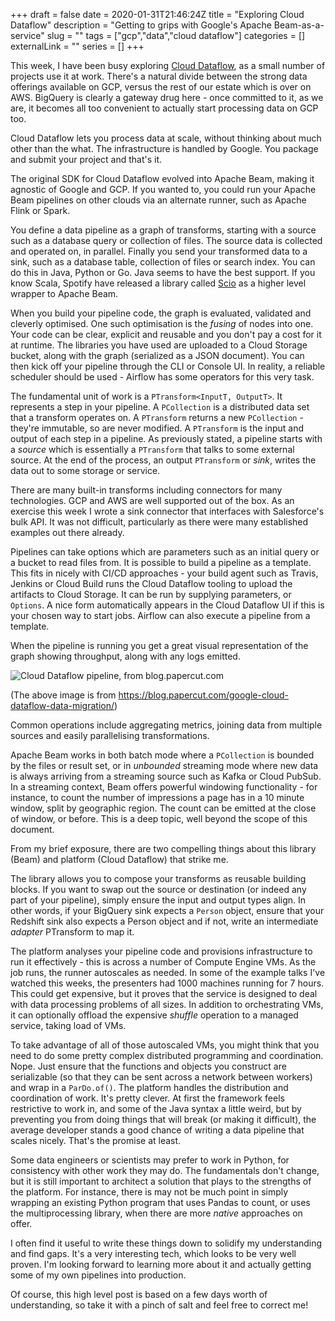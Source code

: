 +++ 
draft = false
date = 2020-01-31T21:46:24Z
title = "Exploring Cloud Dataflow"
description = "Getting to grips with Google's Apache Beam-as-a-service"
slug = "" 
tags = ["gcp","data","cloud dataflow"]
categories = []
externalLink = ""
series = []
+++

This week, I have been busy exploring [Cloud Dataflow](https://cloud.google.com/dataflow), as a small number of projects use it at work. There's a natural divide between the strong data offerings available on GCP, versus the rest of our estate which is over on AWS. BigQuery is clearly a gateway drug here - once committed to it, as we are, it becomes all too convenient to actually start processing data on GCP too.

Cloud Dataflow lets you process data at scale, without thinking about much other than the what. The infrastructure is handled by Google. You package and submit your project and that's it. 

The original SDK for Cloud Dataflow evolved into Apache Beam, making it agnostic of Google and GCP. If you wanted to, you could run your Apache Beam pipelines on other clouds via an alternate runner, such as Apache Flink or Spark.

You define a data pipeline as a graph of transforms, starting with a source such as a database query or collection of files. The source data is collected and operated on, in parallel. Finally you send your transformed data to a sink, such as a database table, collection of files or search index. You can do this in Java, Python or Go. Java seems to have the best support. If you know Scala, Spotify have released a library called [Scio](https://spotify.github.io/scio/index.html) as a higher level wrapper to Apache Beam.

When you build your pipeline code, the graph is evaluated, validated and cleverly optimised. One such optimisation is the _fusing_ of nodes into one. Your code can be clear, explicit and reusable and you don't pay a cost for it at runtime. The libraries you have used are uploaded to a Cloud Storage bucket, along with the graph (serialized as a JSON document). You can then kick off your pipeline through the CLI or Console UI. In reality, a reliable scheduler should be used - Airflow has some operators for this very task.

The fundamental unit of work is a `PTransform<InputT, OutputT>`. It represents a step in your pipeline. A `PCollection` is a distributed data set that a transform operates on. A `PTransform` returns a new `PCollection` - they're immutable, so are never modified. A `PTransform` is the input and output of each step in a pipeline. As previously stated, a pipeline starts with a _source_ which is essentially a `PTransform` that talks to some external source. At the end of the process, an output `PTransform` or _sink_, writes the data out to some storage or service.

There are many built-in transforms including connectors for many technologies. GCP and AWS are well supported out of the box. As an exercise this week I wrote a sink connector that interfaces with Salesforce's bulk API. It was not difficult, particularly as there were many established examples out there already. 

Pipelines can take options which are parameters such as an initial query or a bucket to read files from. It is possible to build a pipeline as a template. This fits in nicely with CI/CD approaches - your build agent such as Travis, Jenkins or Cloud Build runs the Cloud Dataflow tooling to upload the artifacts to Cloud Storage. It can be run by supplying parameters, or `Options`. A nice form automatically appears in the Cloud Dataflow UI if this is your chosen way to start jobs. Airflow can also execute a pipeline from a template.

When the pipeline is running you get a great visual representation of the graph showing throughput, along with any logs emitted.

![Cloud Dataflow pipeline, from blog.papercut.com](https://blog.papercut.com/wp-content/uploads/2017/11/google-cloud-dataflow-rescue-2-768x744.png)

(The above image is from https://blog.papercut.com/google-cloud-dataflow-data-migration/)

Common operations include aggregating metrics, joining data from multiple sources and easily parallelising transformations. 

Apache Beam works in both batch mode where a `PCollection` is bounded by the files or result set, or in _unbounded_ streaming mode where new data is always arriving from a streaming source such as Kafka or Cloud PubSub. In a streaming context, Beam offers powerful windowing functionality - for instance, to count the number of impressions a page has in a 10 minute window, split by geographic region. The count can be emitted at the close of window, or before. This is a deep topic, well beyond the scope of this document.

From my brief exposure, there are two compelling things about this library (Beam) and platform (Cloud Dataflow) that strike me.

The library allows you to compose your transforms as reusable building blocks. If you want to swap out the source or destination (or indeed any part of your pipeline), simply ensure the input and output types align. In other words, if your BigQuery sink expects a `Person` object, ensure that your Redshift sink also expects a Person object and if not, write an intermediate _adapter_ PTransform to map it.

The platform analyses your pipeline code and provisions infrastructure to run it effectively - this is across a number of Compute Engine VMs. As the job runs, the runner autoscales as needed. In some of the example talks I've watched this weeks, the presenters had 1000 machines running for 7 hours. This could get expensive, but it proves that the service is designed to deal with data processing problems of all sizes. In addition to orchestrating VMs, it can optionally offload the expensive _shuffle_ operation to a managed service, taking load of VMs.

To take advantage of all of those autoscaled VMs, you might think that you need to do some pretty complex distributed programming and coordination. Nope. Just ensure that the functions and objects you construct are serializable (so that they can be sent across a network between workers) and wrap in a `ParDo.of()`. The platform handles the distribution and coordination of work. It's pretty clever. At first the framework feels restrictive to work in, and some of the Java syntax a little weird, but by preventing you from doing things that will break (or making it difficult), the average developer stands a good chance of writing a data pipeline that scales nicely. That's the promise at least.

Some data engineers or scientists may prefer to work in Python, for consistency with other work they may do. The fundamentals don't change, but it is still important to architect a solution that plays to the strengths of the platform. For instance, there is may not be much point in simply wrapping an existing Python program that uses Pandas to count, or uses the multiprocessing library, when there are more _native_ approaches on offer.

I often find it useful to write these things down to solidify my understanding and find gaps. It's a very interesting tech, which looks to be very well proven. I'm looking forward to learning more about it and actually getting some of my own pipelines into production.

Of course, this high level post is based on a few days worth of understanding, so take it with a pinch of salt and feel free to correct me!